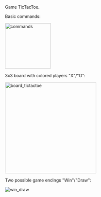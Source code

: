 Game TicTacToe.


Basic commands:

<img width="150" alt="commands" src="https://github.com/user-attachments/assets/27a095af-a4f3-473c-a2bd-b61c414f44af" />


3x3 board with colored players "X"/"О":

<img width="300" alt="board_tictactoe" src="https://github.com/user-attachments/assets/1c9c834f-74e1-4a29-ae30-34c82d2ad54c" />


Two possible game endings "Win"/"Draw":

![win_draw](https://github.com/user-attachments/assets/29484598-0a71-4647-88ac-ad4dd06af898)

